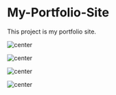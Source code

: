 # My-Portfolio-Site

This project is my portfolio site.

![center](https://github.com/jeet404/Portfolio-Site/blob/main/screenshots/Home.png)

![center](https://github.com/jeet404/Portfolio-Site/blob/main/screenshots/Intro.png)

![center](https://github.com/jeet404/Portfolio-Site/blob/main/screenshots/Blog.png)

![center](https://github.com/jeet404/Portfolio-Site/blob/main/screenshots/Contact.png)
